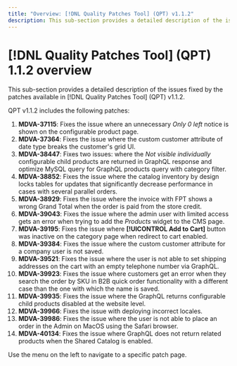 ```yaml
---
title: "Overview: [!DNL Quality Patches Tool] (QPT) v1.1.2"
description: This sub-section provides a detailed description of the issues fixed by the patches available in [!DNL Quality Patches Tool] (QPT) v1.1.2.
---
```

# [!DNL Quality Patches Tool] (QPT) 1.1.2 overview

This sub-section provides a detailed description of the issues fixed by the patches available in [!DNL Quality Patches Tool] (QPT) v1.1.2.

QPT v1.1.2 includes the following patches:

1. **MDVA-37115**: Fixes the issue where an unnecessary *Only 0 left* notice is shown on the configurable product page.
1. **MDVA-37364**: Fixes the issue where the custom customer attribute of date type breaks the customer's grid UI.
1. **MDVA-38447**: Fixes two issues: where the *Not visible individually* configurable child products are returned in GraphQL response and optimize MySQL query for GraphQL products query with category filter.
1. **MDVA-38852**: Fixes the issue where the catalog inventory by design locks tables for updates that significantly decrease performance in cases with several parallel orders.
1. **MDVA-38929**: Fixes the issue where the invoice with FPT shows a wrong Grand Total when the order is paid from the store credit.
1. **MDVA-39043**: Fixes the issue where the admin user with limited access gets an error when trying to add the *Products* widget to the CMS page.
1. **MDVA-39195**: Fixes the issue where **[!UICONTROL Add to Cart]** button was inactive on the category page when redirect to cart enabled.
1. **MDVA-39384**: Fixes the issue where the custom customer attribute for a company user is not saved.
1. **MDVA-39521**: Fixes the issue where the user is not able to set shipping addresses on the cart with an empty telephone number via GraphQL.
1. **MDVA-39923**: Fixes the issue where customers get an error when they search the order by SKU in B2B quick order functionality with a different case than the one with which the name is saved.
1. **MDVA-39935**: Fixes the issue where the GraphQL returns configurable child products disabled at the website level.
1. **MDVA-39966**: Fixes the issue with deploying incorrect locales.
1. **MDVA-39986**: Fixes the issue where the user is not able to place an order in the Admin on MacOS using the Safari browser.
1. **MDVA-40134**: Fixes the issue where GraphQL does not return related products when the Shared Catalog is enabled.

Use the menu on the left to navigate to a specific patch page.
